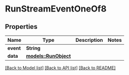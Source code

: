 # RunStreamEventOneOf8

## Properties

Name | Type | Description | Notes
------------ | ------------- | ------------- | -------------
**event** | **String** |  | 
**data** | [**models::RunObject**](RunObject.md) |  | 

[[Back to Model list]](../README.md#documentation-for-models) [[Back to API list]](../README.md#documentation-for-api-endpoints) [[Back to README]](../README.md)


